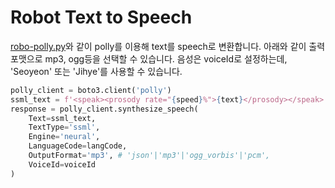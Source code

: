 # Robot Text to Speech

[robo-polly.py](./robo-polly/robo-polly.py)와 같이 polly를 이용해 text를 speech로 변환합니다. 아래와 같이 출력 포맷으로 mp3, ogg등을 선택할 수 있습니다. 음성은 voiceId로 설정하는데, 'Seoyeon' 또는 'Jihye'를 사용할 수 있습니다.

```python
polly_client = boto3.client('polly')
ssml_text = f'<speak><prosody rate="{speed}%">{text}</prosody></speak>'
response = polly_client.synthesize_speech(
    Text=ssml_text,
    TextType='ssml', 
    Engine='neural', 
    LanguageCode=langCode, 
    OutputFormat='mp3', # 'json'|'mp3'|'ogg_vorbis'|'pcm',
    VoiceId=voiceId
)
```
